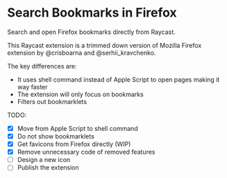 # Search Bookmarks in Firefox

Search and open Firefox bookmarks directly from Raycast.

This Raycast extension is a trimmed down version of Mozilla Firefox extension by @crisboarna and @serhii_kravchenko.

The key differences are:

- It uses shell command instead of Apple Script to open pages making it way faster
- The extension will only focus on bookmarks
- Filters out bookmarklets

TODO:

- [x] Move from Apple Script to shell command
- [x] Do not show bookmarklets
- [x] Get favicons from Firefox directly (WIP)
- [x] Remove unnecessary code of removed features
- [ ] Design a new icon
- [ ] Publish the extension
